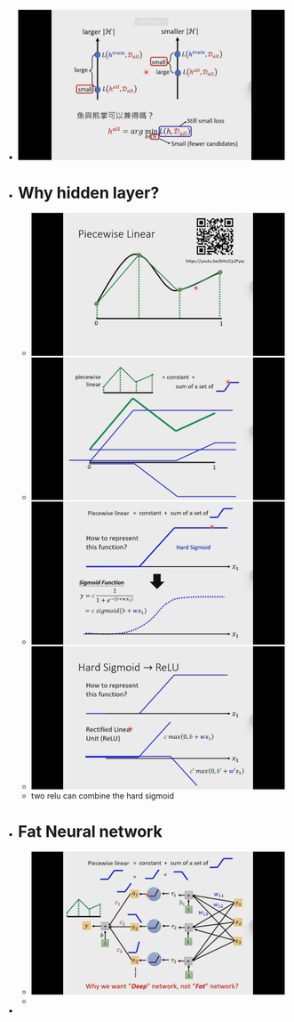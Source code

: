 - ![image.png](../assets/image_1701702676711_0.png)
- # Why hidden layer?
	- ![image.png](../assets/image_1701703049757_0.png)
	- ![image.png](../assets/image_1701703229855_0.png)
	- ![image.png](../assets/image_1701703249181_0.png)
	- ![image.png](../assets/image_1701703382586_0.png)
	- two relu can combine the hard sigmoid
- # Fat Neural network
	- ![image.png](../assets/image_1701703476527_0.png)
	-
-